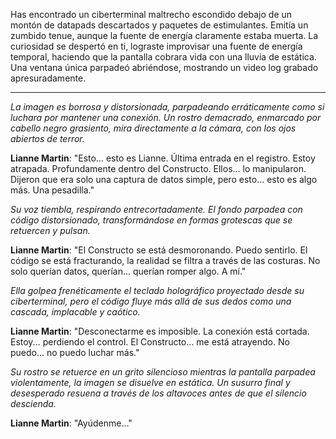 Has encontrado un ciberterminal maltrecho escondido debajo de un montón de datapads descartados y paquetes de estimulantes. Emitía un zumbido tenue, aunque la fuente de energía claramente estaba muerta. La curiosidad se despertó en ti, lograste improvisar una fuente de energía temporal, haciendo que la pantalla cobrara vida con una lluvia de estática. Una ventana única parpadeó abriéndose, mostrando un video log grabado apresuradamente.

---

_La imagen es borrosa y distorsionada, parpadeando erráticamente como si luchara por mantener una conexión. Un rostro demacrado, enmarcado por cabello negro grasiento, mira directamente a la cámara, con los ojos abiertos de terror._

**Lianne Martin**: "Esto... esto es Lianne. Última entrada en el registro. Estoy atrapada. Profundamente dentro del Constructo. Ellos... lo manipularon. Dijeron que era solo una captura de datos simple, pero esto... esto es algo más. Una pesadilla."

_Su voz tiembla, respirando entrecortadamente. El fondo parpadea con código distorsionado, transformándose en formas grotescas que se retuercen y pulsan._

**Lianne Martin**: "El Constructo se está desmoronando. Puedo sentirlo. El código se está fracturando, la realidad se filtra a través de las costuras. No solo querían datos, querían... querían romper algo. A mí."

_Ella golpea frenéticamente el teclado holográfico proyectado desde su ciberterminal, pero el código fluye más allá de sus dedos como una cascada, implacable y caótico._

**Lianne Martin**: "Desconectarme es imposible. La conexión está cortada. Estoy... perdiendo el control. El Constructo... me está atrayendo. No puedo... no puedo luchar más."

_Su rostro se retuerce en un grito silencioso mientras la pantalla parpadea violentamente, la imagen se disuelve en estática. Un susurro final y desesperado resuena a través de los altavoces antes de que el silencio descienda._

**Lianne Martin**: "Ayúdenme..."
